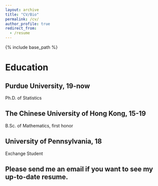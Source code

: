 ```yaml
---
layout: archive
title: "CV/Bio"
permalink: /cv/
author_profile: true
redirect_from:
  - /resume
---
```


{% include base_path %}
# Education ##
## Purdue University, 19-now ##
  Ph.D. of Statistics

## The Chinese University of Hong Kong, 15-19 ##
  B.Sc. of Mathematics, first honor
   
## University of Pennsylvania, 18 ##
  Exchange Student

## Please send me an email if you want to see my up-to-date resume.  ##

